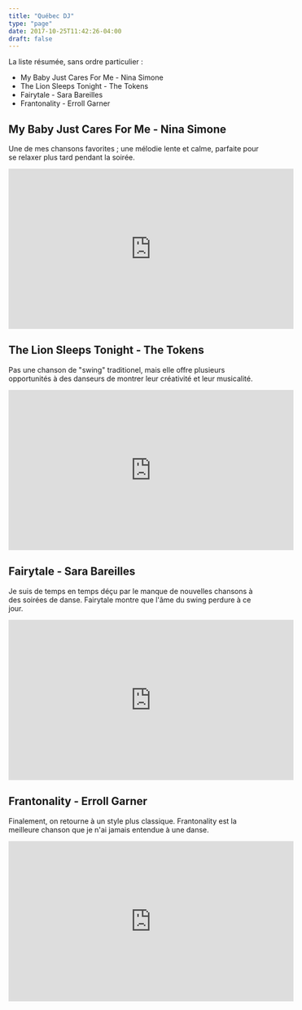 ```yaml
---
title: "Québec DJ"
type: "page"
date: 2017-10-25T11:42:26-04:00
draft: false
---
```


La liste résumée, sans ordre particulier :

* My Baby Just Cares For Me - Nina Simone
* The Lion Sleeps Tonight - The Tokens
* Fairytale - Sara Bareilles
* Frantonality - Erroll Garner

## My Baby Just Cares For Me - Nina Simone

Une de mes chansons favorites ; une mélodie lente et calme, parfaite pour se relaxer plus tard pendant la soirée.

<iframe width="560" height="315" src="https://www.youtube.com/embed/eYSbUOoq4Vg?rel=0" frameborder="0" allowfullscreen></iframe>

## The Lion Sleeps Tonight - The Tokens

Pas une chanson de "swing" traditionel, mais elle offre plusieurs opportunités à des danseurs de montrer leur créativité et leur musicalité.

<iframe width="560" height="315" src="https://www.youtube.com/embed/OQlByoPdG6c?rel=0" frameborder="0" allowfullscreen></iframe>

## Fairytale - Sara Bareilles

Je suis de temps en temps déçu par le manque de nouvelles chansons à des soirées de danse.
Fairytale montre que l'âme du swing perdure à ce jour.

<iframe width="560" height="315" src="https://www.youtube.com/embed/RlFRMM87IU8?rel=0" frameborder="0" allowfullscreen></iframe>

## Frantonality - Erroll Garner

Finalement, on retourne à un style plus classique. Frantonality est la meilleure chanson que je n'ai jamais entendue à une danse.

<iframe width="560" height="315" src="https://www.youtube.com/embed/tU9YLWLvbmM?rel=0" frameborder="0" allowfullscreen></iframe>


